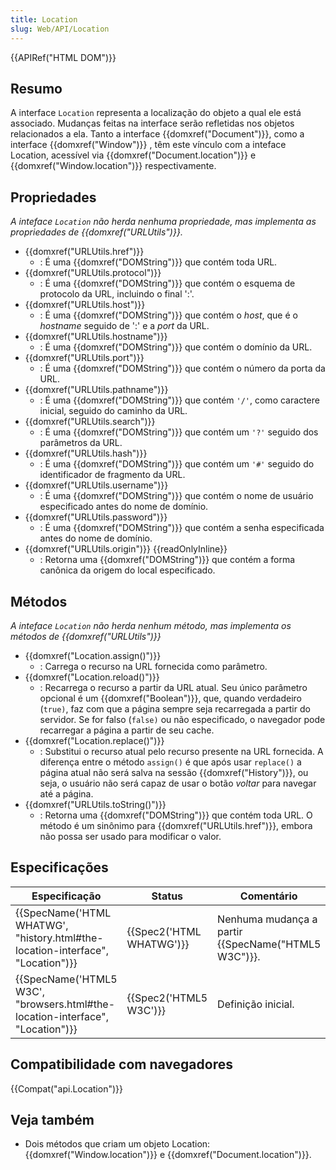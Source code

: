 ```yaml
---
title: Location
slug: Web/API/Location
---
```


{{APIRef("HTML DOM")}}

## Resumo

A interface `Location` representa a localização do objeto a qual ele está associado. Mudanças feitas na interface serão refletidas nos objetos relacionados a ela. Tanto a interface {{domxref("Document")}}, como a interface {{domxref("Window")}} , têm este vínculo com a inteface Location, acessível via {{domxref("Document.location")}} e {{domxref("Window.location")}} respectivamente.

## Propriedades

_A inteface `Location` não herda nenhuma propriedade, mas implementa as propriedades de_ _{{domxref("URLUtils")}}._

- {{domxref("URLUtils.href")}}
  - : É uma {{domxref("DOMString")}} que contém toda URL.
- {{domxref("URLUtils.protocol")}}
  - : É uma {{domxref("DOMString")}} que contém o esquema de protocolo da URL, incluindo o final ':'.
- {{domxref("URLUtils.host")}}
  - : É uma {{domxref("DOMString")}} que contém o _host_, que é o _hostname_ seguido de ':' e a _port_ da URL.
- {{domxref("URLUtils.hostname")}}
  - : É uma {{domxref("DOMString")}} que contém o domínio da URL.
- {{domxref("URLUtils.port")}}
  - : É uma {{domxref("DOMString")}} que contém o número da porta da URL.
- {{domxref("URLUtils.pathname")}}
  - : É uma {{domxref("DOMString")}} que contém `'/'`, como caractere inicial, seguido do caminho da URL.
- {{domxref("URLUtils.search")}}
  - : É uma {{domxref("DOMString")}} que contém um `'?'` seguido dos parâmetros da URL.
- {{domxref("URLUtils.hash")}}
  - : É uma {{domxref("DOMString")}} que contém um `'#'` seguido do identificador de fragmento da URL.
- {{domxref("URLUtils.username")}}
  - : É uma {{domxref("DOMString")}} que contém o nome de usuário especificado antes do nome de domínio.
- {{domxref("URLUtils.password")}}
  - : É uma {{domxref("DOMString")}} que contém a senha especificada antes do nome de domínio.
- {{domxref("URLUtils.origin")}} {{readOnlyInline}}
  - : Retorna uma {{domxref("DOMString")}} que contém a forma canônica da origem do local especificado.

## Métodos

_A inteface `Location` não herda nenhum método, mas implementa os métodos de {{domxref("URLUtils")}}_

- {{domxref("Location.assign()")}}
  - : Carrega o recurso na URL fornecida como parâmetro.
- {{domxref("Location.reload()")}}
  - : Recarrega o recurso a partir da URL atual. Seu único parâmetro opcional é um {{domxref("Boolean")}}, que, quando verdadeiro (`true)`, faz com que a página sempre seja recarregada a partir do servidor. Se for falso (`false)` ou não especificado, o navegador pode recarregar a página a partir de seu cache.
- {{domxref("Location.replace()")}}
  - : Substitui o recurso atual pelo recurso presente na URL fornecida. A diferença entre o método `assign()` é que após usar `replace()` a página atual não será salva na sessão {{domxref("History")}}, ou seja, o usuário não será capaz de usar o botão _voltar_ para navegar até a página.
- {{domxref("URLUtils.toString()")}}
  - : Retorna uma {{domxref("DOMString")}} que contém toda URL. O método é um sinônimo para {{domxref("URLUtils.href")}}, embora não possa ser usado para modificar o valor.

## Especificações

| Especificação                                                                                            | Status                           | Comentário                                                 |
| -------------------------------------------------------------------------------------------------------- | -------------------------------- | ---------------------------------------------------------- |
| {{SpecName('HTML WHATWG', "history.html#the-location-interface", "Location")}} | {{Spec2('HTML WHATWG')}} | Nenhuma mudança a partir {{SpecName("HTML5 W3C")}}. |
| {{SpecName('HTML5 W3C', "browsers.html#the-location-interface", "Location")}} | {{Spec2('HTML5 W3C')}}     | Definição inicial.                                         |

## Compatibilidade com navegadores

{{Compat("api.Location")}}

## Veja também

- Dois métodos que criam um objeto Location: {{domxref("Window.location")}} e {{domxref("Document.location")}}.
